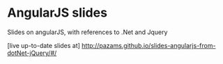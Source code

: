 # AngularJS slides

Slides on angularJS, with references to .Net and Jquery

[live up-to-date slides at] http://pazams.github.io/slides-angularjs-from-dotNet-jQuery/#/
